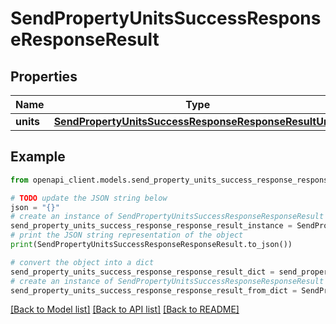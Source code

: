 # SendPropertyUnitsSuccessResponseResponseResult


## Properties

Name | Type | Description | Notes
------------ | ------------- | ------------- | -------------
**units** | [**SendPropertyUnitsSuccessResponseResponseResultUnits**](SendPropertyUnitsSuccessResponseResponseResultUnits.md) |  | 

## Example

```python
from openapi_client.models.send_property_units_success_response_response_result import SendPropertyUnitsSuccessResponseResponseResult

# TODO update the JSON string below
json = "{}"
# create an instance of SendPropertyUnitsSuccessResponseResponseResult from a JSON string
send_property_units_success_response_response_result_instance = SendPropertyUnitsSuccessResponseResponseResult.from_json(json)
# print the JSON string representation of the object
print(SendPropertyUnitsSuccessResponseResponseResult.to_json())

# convert the object into a dict
send_property_units_success_response_response_result_dict = send_property_units_success_response_response_result_instance.to_dict()
# create an instance of SendPropertyUnitsSuccessResponseResponseResult from a dict
send_property_units_success_response_response_result_from_dict = SendPropertyUnitsSuccessResponseResponseResult.from_dict(send_property_units_success_response_response_result_dict)
```
[[Back to Model list]](../README.md#documentation-for-models) [[Back to API list]](../README.md#documentation-for-api-endpoints) [[Back to README]](../README.md)


